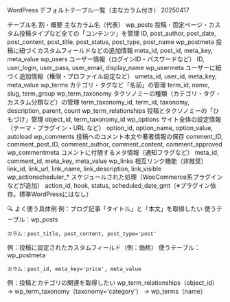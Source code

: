  WordPress デフォルトテーブル一覧（主なカラム付き） 20250417

テーブル名	                             割・概要	                                             主なカラム名（代表）
wp_posts	           投稿・固定ページ・カスタム投稿タイプなど全ての「コンテンツ」を管理	ID, post_author, post_date, post_content, post_title, post_status, 
post_type, post_name
wp_postmeta	           投稿に紐づくカスタムフィールドなどの追加情報	                       meta_id, post_id, meta_key, meta_value
wp_users	           ユーザー情報（ログインID・パスワードなど）	                       ID, user_login, user_pass, user_email, display_name
wp_usermeta	           ユーザーに紐づく追加情報（権限・プロファイル設定など）	            umeta_id, user_id, meta_key, meta_value
wp_terms	           カテゴリ・タグなど「名前」の管理                                   term_id, name, slug, term_group
wp_term_taxonomy	   タクソノミーの種類（カテゴリ・タグ・カスタム分類など）の管理	         term_taxonomy_id, term_id, taxonomy, description, parent, count
wp_term_relationships  投稿とタクソノミーの「ひもづけ」管理	                               object_id, term_taxonomy_id
wp_options	           サイト全体の設定情報（テーマ・プラグイン・URL など）                 option_id, option_name, option_value, autoload
wp_comments	           投稿へのコメント本文や著者情報の保存                                comment_ID, comment_post_ID, comment_author, comment_content, comment_approved
wp_commentmeta	       コメントに付随するメタ情報（通知フラグなど）                         meta_id, comment_id, meta_key, meta_value
wp_links	           相互リンク機能（非推奨）	                                          link_id, link_url, link_name, link_description, link_visible
wp_actionscheduler_*   スケジュールされた処理（WooCommerce系プラグインなどが追加）	        action_id, hook, status, scheduled_date_gmt（※プラグイン依存。標準WordPressにはなし）


🔍 よく使う具体例
例：ブログ記事「タイトル」と「本文」を取得したい
    使うテーブル：wp_posts

    カラム：post_title, post_content, post_type='post'

例：投稿に設定されたカスタムフィールド（例：価格）
    使うテーブル：wp_postmeta

    カラム：post_id, meta_key='price', meta_value

例：投稿とカテゴリの関連を取得したい
    wp_term_relationships（object_id） → wp_term_taxonomy（taxonomy='category'） → wp_terms（name）